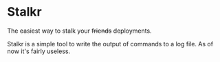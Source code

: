 # Stalkr

The easiest way to stalk your ~~friends~~ deployments.

Stalkr is a simple tool to write the output of commands to a log file.
As of now it's fairly useless.